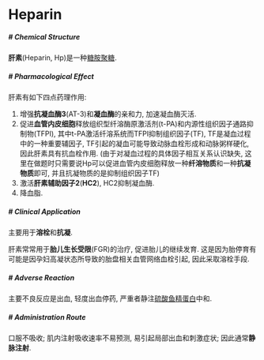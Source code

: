 # Heparin

##### # Chemical Structure

**肝素**(Heparin, Hp)是一种[糖胺聚糖]().



##### # Pharmacological Effect

肝素有如下四点药理作用: 

1. 增强**抗凝血酶3**(AT-3)和**凝血酶**的亲和力, 加速凝血酶灭活. 
2. 促进**血管内皮细胞**释放组织型纤溶酶原激活剂(t-PA)和内源性组织因子通路抑制物(TFPI), 其中t-PA激活纤溶系统而TFPI抑制组织因子(TF), TF是凝血过程中的一种重要辅因子, TF引起的凝血可能导致动脉血栓形成和动脉粥样硬化, 因此肝素具有抗血栓作用. (由于对凝血过程的具体因子相互关系认识缺失, 这里在做题时只需要说Hp可以促进血管内皮细胞释放一种**纤溶物质**和一种**抗凝物质**即可, 并且抗凝物质的是抑制组织因子TF)
3. 激活**肝素辅助因子2**(**HC2**), HC2抑制凝血酶.
4. 降血脂.



##### # Clinical Application

主要用于**溶栓**和**抗凝**.

肝素常常用于**胎儿生长受限**(FGR)的治疗, 促进胎儿的继续发育. 这是因为胎停育有可能是因孕妇高凝状态所导致的胎盘相关血管网络血栓引起, 因此采取溶栓手段.



##### # Adverse Reaction

主要不良反应是出血, 轻度出血停药, 严重者静注[硫酸鱼精蛋白]()中和. 



##### # Administration Route

口服不吸收; 肌内注射吸收速率不易预测, 易引起局部出血和刺激症状; 因此通常**静脉注射**. 
















